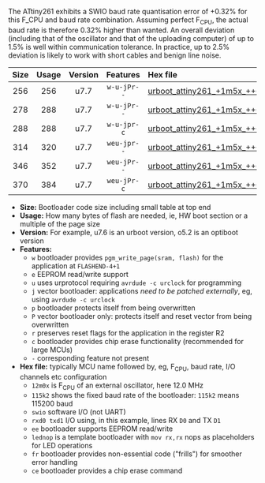 The ATtiny261 exhibits a SWIO baud rate quantisation error of +0.32% for this F_CPU and baud rate combination. Assuming perfect F<sub>CPU</sub>, the actual baud rate is therefore 0.32% higher than wanted. An overall deviation (including that of the oscillator and that of the uploading computer) of up to 1.5% is well within communication tolerance. In practice, up to 2.5% deviation is likely to work with short cables and benign line noise.

|Size|Usage|Version|Features|Hex file|
|:-:|:-:|:-:|:-:|:--|
|256|256|u7.7|`w-u-jPr--`|[urboot_attiny261_+1m5x_+++2k4_swio_rxb0_txb1_lednop.hex](https://raw.githubusercontent.com/stefanrueger/urboot.hex/main/mcus/attiny261/external_oscillator/fcpu_+1m5x/br_+++2k4/urboot_attiny261_+1m5x_+++2k4_swio_rxb0_txb1_lednop.hex)|
|278|288|u7.7|`w-u-jPr--`|[urboot_attiny261_+1m5x_+++2k4_swio_rxb0_txb1_lednop_fr.hex](https://raw.githubusercontent.com/stefanrueger/urboot.hex/main/mcus/attiny261/external_oscillator/fcpu_+1m5x/br_+++2k4/urboot_attiny261_+1m5x_+++2k4_swio_rxb0_txb1_lednop_fr.hex)|
|288|288|u7.7|`w-u-jpr-c`|[urboot_attiny261_+1m5x_+++2k4_swio_rxb0_txb1_lednop_fr_ce.hex](https://raw.githubusercontent.com/stefanrueger/urboot.hex/main/mcus/attiny261/external_oscillator/fcpu_+1m5x/br_+++2k4/urboot_attiny261_+1m5x_+++2k4_swio_rxb0_txb1_lednop_fr_ce.hex)|
|314|320|u7.7|`weu-jpr--`|[urboot_attiny261_+1m5x_+++2k4_swio_rxb0_txb1_ee_lednop.hex](https://raw.githubusercontent.com/stefanrueger/urboot.hex/main/mcus/attiny261/external_oscillator/fcpu_+1m5x/br_+++2k4/urboot_attiny261_+1m5x_+++2k4_swio_rxb0_txb1_ee_lednop.hex)|
|346|352|u7.7|`weu-jPr--`|[urboot_attiny261_+1m5x_+++2k4_swio_rxb0_txb1_ee_lednop_fr.hex](https://raw.githubusercontent.com/stefanrueger/urboot.hex/main/mcus/attiny261/external_oscillator/fcpu_+1m5x/br_+++2k4/urboot_attiny261_+1m5x_+++2k4_swio_rxb0_txb1_ee_lednop_fr.hex)|
|370|384|u7.7|`weu-jPr-c`|[urboot_attiny261_+1m5x_+++2k4_swio_rxb0_txb1_ee_lednop_fr_ce.hex](https://raw.githubusercontent.com/stefanrueger/urboot.hex/main/mcus/attiny261/external_oscillator/fcpu_+1m5x/br_+++2k4/urboot_attiny261_+1m5x_+++2k4_swio_rxb0_txb1_ee_lednop_fr_ce.hex)|

- **Size:** Bootloader code size including small table at top end
- **Usage:** How many bytes of flash are needed, ie, HW boot section or a multiple of the page size
- **Version:** For example, u7.6 is an urboot version, o5.2 is an optiboot version
- **Features:**
  + `w` bootloader provides `pgm_write_page(sram, flash)` for the application at `FLASHEND-4+1`
  + `e` EEPROM read/write support
  + `u` uses urprotocol requiring `avrdude -c urclock` for programming
  + `j` vector bootloader: applications *need to be patched externally*, eg, using `avrdude -c urclock`
  + `p` bootloader protects itself from being overwritten
  + `P` vector bootloader only: protects itself and reset vector from being overwritten
  + `r` preserves reset flags for the application in the register R2
  + `c` bootloader provides chip erase functionality (recommended for large MCUs)
  + `-` corresponding feature not present
- **Hex file:** typically MCU name followed by, eg, F<sub>CPU</sub>, baud rate, I/O channels etc configuration
  + `12m0x` is F<sub>CPU</sub> of an external oscillator, here 12.0 MHz
  + `115k2` shows the fixed baud rate of the bootloader: `115k2` means 115200 baud
  + `swio` software I/O (not UART)
  + `rxd0 txd1` I/O using, in this example, lines RX `D0` and TX `D1`
  + `ee` bootloader supports EEPROM read/write
  + `lednop` is a template bootloader with `mov rx,rx` nops as placeholders for LED operations
  + `fr` bootloader provides non-essential code ("frills") for smoother error handling
  + `ce` bootloader provides a chip erase command
